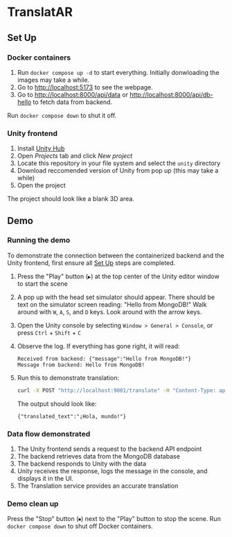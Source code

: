 # TranslatAR

## Set Up

### Docker containers

1. Run `docker compose up -d` to start everything. Initially donwloading the images may take a while.
2. Go to <http://localhost:5173> to see the webpage.
3. Go to <http://localhost:8000/api/data> or <http://localhost:8000/api/db-hello> to fetch data from backend.

Run `docker compose down` to shut it off.

### Unity frontend

1. Install [Unity Hub](https://docs.unity3d.com/hub/manual/InstallHub.html)
2. Open *Projects* tab and click *New project*
3. Locate this repository in your file system and select the `unity` directory
4. Download reccomended version of Unity from pop up (this may take a while)
5. Open the project

The project should look like a blank 3D area.

## Demo

### Running the demo

To demonstrate the connection between the containerized backend and the Unity frontend, first ensure all [Set Up](#set-up) steps are completed.

1. Press the "Play" button (`▶`) at the top center of the Unity editor window to start the scene
2. A pop up with the head set simulator should appear. There should be text on the simulator screen reading: "Hello from MongoDB!" Walk around with `W`, `A`, `S`, and `D` keys. Look around with the arrow keys.
3. Open the Unity console by selecting `Window > General > Console`, or press `Ctrl` + `Shift` + `C`
4. Observe the log. If everything has gone right, it will read:

    ```log
    Received from backend: {"message":"Hello from MongoDB!"}
    Message from backend: Hello from MongoDB!
    ```

5. Run this to demonstrate translation:
    ```sh
    curl -X POST "http://localhost:9001/translate" -H "Content-Type: application/json" -d '{"text": "Hello, world!", "source_lang": "en", "target_lang": "es"}'
    ```

    The output should look like:
    ```log
    {"translated_text":"¡Hola, mundo!"}
    ```

### Data flow demonstrated

1. The Unity frontend sends a request to the backend API endpoint
2. The backend retrieves data from the MongoDB database
3. The backend responds to Unity with the data
4. Unity receives the response, logs the message in the console, and displays it in the UI.
5. The Translation service provides an accurate translation

### Demo clean up

Press the "Stop" button (`⏹`) next to the "Play" button to stop the scene.
Run `docker compose down` to shut off Docker containers.
